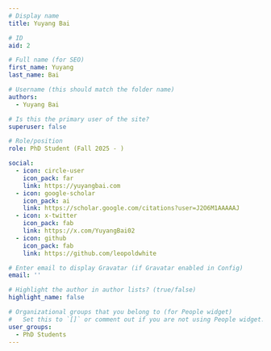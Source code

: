 ```yaml
---
# Display name
title: Yuyang Bai

# ID
aid: 2

# Full name (for SEO)
first_name: Yuyang
last_name: Bai

# Username (this should match the folder name)
authors:
  - Yuyang Bai

# Is this the primary user of the site?
superuser: false

# Role/position
role: PhD Student (Fall 2025 - )

social:
  - icon: circle-user
    icon_pack: far
    link: https://yuyangbai.com
  - icon: google-scholar
    icon_pack: ai
    link: https://scholar.google.com/citations?user=J2O6M1AAAAAJ
  - icon: x-twitter
    icon_pack: fab
    link: https://x.com/YuyangBai02
  - icon: github
    icon_pack: fab
    link: https://github.com/leopoldwhite

# Enter email to display Gravatar (if Gravatar enabled in Config)
email: ''

# Highlight the author in author lists? (true/false)
highlight_name: false

# Organizational groups that you belong to (for People widget)
#   Set this to `[]` or comment out if you are not using People widget.
user_groups:
  - PhD Students
---
```

